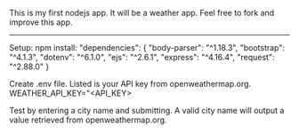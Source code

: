 This is my first nodejs app. It will be a weather app. Feel free to fork and improve this app.

---
Setup:
npm install:
  "dependencies": {
    "body-parser": "^1.18.3",
    "bootstrap": "^4.1.3",
    "dotenv": "^6.1.0",
    "ejs": "^2.6.1",
    "express": "^4.16.4",
    "request": "^2.88.0"
  }

Create .env file. Listed is your API key from openweathermap.org.
WEATHER_API_KEY="<API_KEY>

Test by entering a city name and submitting. A valid city name will output a value retrieved from openweathermap.org.
